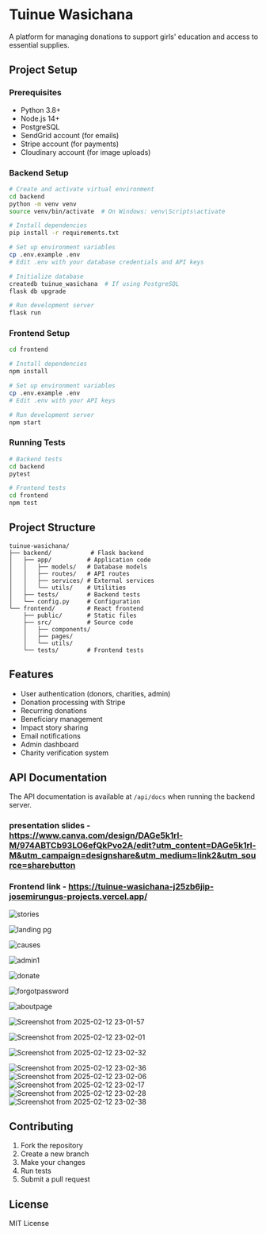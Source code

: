 # Tuinue Wasichana

A platform for managing donations to support girls' education and access to essential supplies.

## Project Setup

### Prerequisites
- Python 3.8+
- Node.js 14+
- PostgreSQL
- SendGrid account (for emails)
- Stripe account (for payments)
- Cloudinary account (for image uploads)

### Backend Setup
```bash
# Create and activate virtual environment
cd backend
python -m venv venv
source venv/bin/activate  # On Windows: venv\Scripts\activate

# Install dependencies
pip install -r requirements.txt

# Set up environment variables
cp .env.example .env
# Edit .env with your database credentials and API keys

# Initialize database
createdb tuinue_wasichana  # If using PostgreSQL
flask db upgrade

# Run development server
flask run
```

### Frontend Setup
```bash
cd frontend

# Install dependencies
npm install

# Set up environment variables
cp .env.example .env
# Edit .env with your API keys

# Run development server
npm start
```

### Running Tests
```bash
# Backend tests
cd backend
pytest

# Frontend tests
cd frontend
npm test
```

## Project Structure
```
tuinue-wasichana/
├── backend/           # Flask backend
│   ├── app/          # Application code
│   │   ├── models/   # Database models
│   │   ├── routes/   # API routes
│   │   ├── services/ # External services
│   │   └── utils/    # Utilities
│   ├── tests/        # Backend tests
│   └── config.py     # Configuration
└── frontend/         # React frontend
    ├── public/       # Static files
    ├── src/          # Source code
    │   ├── components/
    │   ├── pages/
    │   └── utils/
    └── tests/        # Frontend tests
```

## Features
- User authentication (donors, charities, admin)
- Donation processing with Stripe
- Recurring donations
- Beneficiary management
- Impact story sharing
- Email notifications
- Admin dashboard
- Charity verification system

## API Documentation
The API documentation is available at `/api/docs` when running the backend server.

### presentation slides - https://www.canva.com/design/DAGe5k1rl-M/974ABTCb93LO6efQkPvo2A/edit?utm_content=DAGe5k1rl-M&utm_campaign=designshare&utm_medium=link2&utm_source=sharebutton
### Frontend link - https://tuinue-wasichana-j25zb6jip-josemirungus-projects.vercel.app/

![stories](https://github.com/user-attachments/assets/a2d3f0bd-4c71-47c9-bb36-9fa968364d2e)

![landing pg](https://github.com/user-attachments/assets/cef84475-e373-46bc-b5e8-c16e1dc038f4)

![causes](https://github.com/user-attachments/assets/03f8763d-7827-45d5-b64e-60da66133ed0)

![admin1](https://github.com/user-attachments/assets/87f30973-ff00-44ad-80b9-c03bd363fafc)

![donate](https://github.com/user-attachments/assets/3a8f2b2f-e03c-41a3-9f18-4461f21ecad1)

![forgotpassword](https://github.com/user-attachments/assets/495a6cbc-c318-40ca-baac-aef297d6fdfc)

![aboutpage](https://github.com/user-attachments/assets/a1261acb-cfe5-4997-8558-6bd17628a7b9)

![Screenshot from 2025-02-12 23-01-57](https://github.com/user-attachments/assets/d6f7f0b2-b678-491f-b2cb-845fa2e1f597)

![Screenshot from 2025-02-12 23-02-01](https://github.com/user-attachments/assets/b8534265-c360-4e24-b307-28237a1d8484)

![Screenshot from 2025-02-12 23-02-32](https://github.com/user-attachments/assets/03362818-85a1-4ad8-a36f-ff36e662eb25)

![Screenshot from 2025-02-12 23-02-36](https://github.com/user-attachments/assets/89fa65f4-5dc7-41f5-aba2-6d4826ba1206)
![Screenshot from 2025-02-12 23-02-06](https://github.com/user-attachments/assets/f112cf21-4785-448b-bf31-1ec5815de465)
![Screenshot from 2025-02-12 23-02-17](https://github.com/user-attachments/assets/ffac5a65-91fd-462b-83d4-0622606668c0)
![Screenshot from 2025-02-12 23-02-28](https://github.com/user-attachments/assets/8ae414f0-c2f9-42ef-9172-48358e17ddb8)
![Screenshot from 2025-02-12 23-02-38](https://github.com/user-attachments/assets/34eee5e1-7a7d-45ae-9387-e02619548308)


## Contributing
1. Fork the repository
2. Create a new branch
3. Make your changes
4. Run tests
5. Submit a pull request

## License
MIT License
